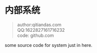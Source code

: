 # 内部系统
> author:qitiandas.com  
> QQ:1622827161716232  
> code: github.com  


some source code for system just in here.
